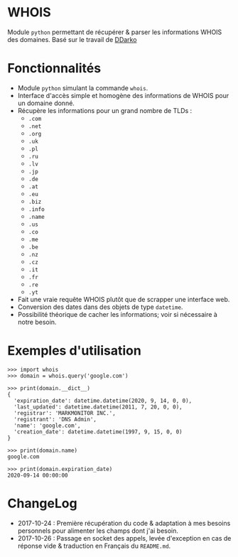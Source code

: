 # WHOIS

Module `python` permettant de récupérer & parser les informations WHOIS des domaines. Basé sur le travail de [DDarko](http://ddarko.org)

# Fonctionnalités

  * Module `python` simulant la commande `whois`.
  * Interface d'accès simple et homogène des informations de WHOIS pour un domaine donné.
  * Récupère les informations pour un grand nombre de TLDs : 
    * `.com`
    * `.net`
    * `.org`
    * `.uk`
    * `.pl`
    * `.ru`
    * `.lv`
    * `.jp`
    * `.de`
    * `.at`
    * `.eu`
    * `.biz`
    * `.info`
    * `.name`
    * `.us`
    * `.co`
    * `.me`
    * `.be`
    * `.nz`
    * `.cz`
    * `.it`
    * `.fr`
    * `.re`
    * `.yt`
 * Fait une vraie requête WHOIS plutôt que de scrapper une interface web.
 * Conversion des dates dans des objets de type `datetime`.
 * Possibilité théorique de cacher les informations; voir si nécessaire à notre besoin.

# Exemples d'utilisation

```
>>> import whois
>>> domain = whois.query('google.com')

>>> print(domain.__dict__)
{
  'expiration_date': datetime.datetime(2020, 9, 14, 0, 0),
  'last_updated': datetime.datetime(2011, 7, 20, 0, 0),
  'registrar': 'MARKMONITOR INC.',
  'registrant': 'DNS Admin',
  'name': 'google.com',
  'creation_date': datetime.datetime(1997, 9, 15, 0, 0)
}

>>> print(domain.name)
google.com

>>> print(domain.expiration_date)
2020-09-14 00:00:00
```

# ChangeLog

  * 2017-10-24 : Première récupération du code & adaptation à mes besoins personnels pour alimenter les champs dont j'ai besoin.
  * 2017-10-26 : Passage en socket des appels, levée d'exception en cas de réponse vide & traduction en Français du `README.md`.

